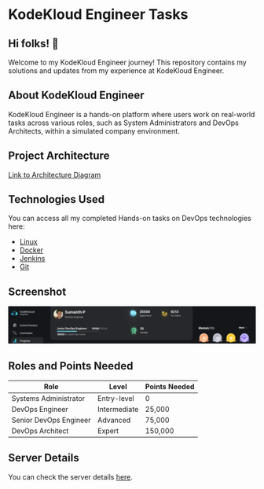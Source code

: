 # KodeKloud Engineer Tasks

## Hi folks! 👋

Welcome to my KodeKloud Engineer journey! This repository contains my solutions and updates from my experience at KodeKloud Engineer.

## About KodeKloud Engineer
KodeKloud Engineer is a hands-on platform where users work on real-world tasks across various roles, such as System Administrators and DevOps Architects, within a simulated company environment.

## Project Architecture
[Link to Architecture Diagram](https://lucid.app/lucidchart/58e22de2-c446-4b49-ae0f-db79a3318e97/view?page=0_0#)

## Technologies Used
You can access all my completed Hands-on tasks on DevOps technologies here:

- [Linux](https://github.com/sumanthgitty/KodeKloud-Engineer/tree/main/Linux)
- [Docker](https://github.com/sumanthgitty/KodeKloud-Engineer/tree/main/docker)
- [Jenkins](https://github.com/sumanthgitty/KodeKloud-Engineer/tree/main/jenkins)
- [Git](https://github.com/sumanthgitty/KodeKloud-Engineer/tree/main/Git)

## Screenshot
![Screenshot of My KodeKloud Engineer Profile](https://github.com/sumanthgitty/KodeKloud-Engineer/blob/main/screenshot/kodekloud.png)

## Roles and Points Needed

| Role                    | Level                | Points Needed |
|-------------------------|----------------------|---------------|
| Systems Administrator   | Entry-level          | 0             |
| DevOps Engineer         | Intermediate         | 25,000        |
| Senior DevOps Engineer  | Advanced             | 75,000        |
| DevOps Architect        | Expert               | 150,000       |

## Server Details
You can check the server details [here](https://kodekloudhub.github.io/kodekloud-engineer/docs/projects/nautilus?_gl=1*gb2rn2*_ga*MTI2MTIwODg1My4xNzA3OTczNDUy*_ga_LYL47LCHPW*MTcxNTYxODM0My4xMDAuMS4xNzE1NjIwMTgxLjYwLjAuMA..).
